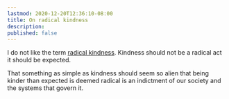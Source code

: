 ```yaml
---
lastmod: 2020-12-20T12:36:10-08:00
title: On radical kindness
description:
published: false
---
```


I do not like the term [radical kindness](https://www.radicalkindness.com/index.html). Kindness should not be a radical act it should be expected.

That something as simple as kindness should seem so alien that being kinder than expected is deemed radical is an indictment of our society and the systems that govern it.
